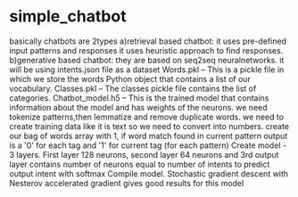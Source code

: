 # simple_chatbot
basically chatbots are 2types
a)retrieval based chatbot:
          it uses pre-defined input patterns and responses it uses heuristic approach to find responses.
b)generative based chatbot:
          they are based on seq2seq neuralnetworks.
 it will be using intents.json file as a dataset
 Words.pkl – This is a pickle file in which we store the words Python object that contains a list of our vocabulary.
Classes.pkl – The classes pickle file contains the list of categories.
Chatbot_model.h5 – This is the trained model that contains information about the model and has weights of the neurons.
we need tokenize patterns,then lemmatize and remove duplicate words.
we need to create training data
like it is text so we need to convert into numbers.
create our bag of words array with 1, if word match found in current pattern
output is a '0' for each tag and '1' for current tag (for each pattern)
Create model - 3 layers. First layer 128 neurons, second layer 64 neurons and 3rd output layer contains number of neurons
equal to number of intents to predict output intent with softmax
Compile model. Stochastic gradient descent with Nesterov accelerated gradient gives good results for this model
